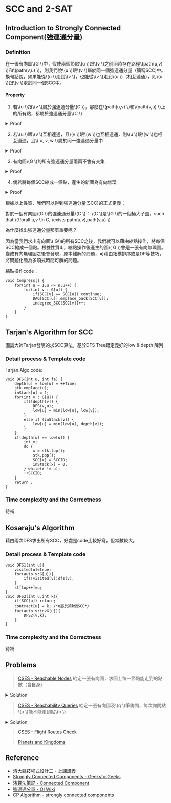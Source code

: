 # SCC and 2-SAT

## Introduction to Strongly Connected Component(強連通分量)
### Definition

在一張有向圖\\(G \\)中，假使兩個節點\\(u \\)跟\\(v \\)之前同時存在路徑\\(path(u,v) \\)和\\(path(v,u) \\)，則我們說\\(u \\)跟\\(v \\)屬於同一個強連通分量（簡稱SCC)中。換句話說，如果能從\\(u \\)走到\\(v \\)，也能從\\(v \\)走到\\(u \\)（相互連通），則\\(u \\)跟\\(v \\)處於同一個SCC中。

#### Property
1. 若\\(u \\)跟\\(v \\)屬於強連通分量\\(C \\)，那麼在\\(path(u,v) \\)和\\(path(v,u) \\)上的所有點，都屬於強連通分量\\(C \\)
<details><summary>Proof</summary>

設有一點\\(w \\)處於\\(path(u,v) \\)上，則可從點\\(w \\)延路徑到達點\\(v \\)，同時，因為存在\\(path(v,u) \\)，可從點\\(v \\)走到點\\(u \\)再延著\\(path(u,v) \\)到達點\\(w \\)，故點\\(w,v \\)為相互連通（點\\(u,w \\)亦然）。因此，點\\(u,w,v \\)屬於同一強連通分量。
    
</details>

2. 若\\(u \\)跟\\(v \\)互相連通，且\\(v \\)跟\\(w \\)也互相連通，則\\(u \\)跟\\(w \\)也相互連通，且\\( u, v, w \\)屬於同一強連通分量中
<details><summary>Proof</summary>
    
節點\\(v \\)跟節點\\(u,w \\)都互相連通，則可透過\\(path(u,v)+path(v, w)\\)從點\\(u \\)走到點\\(w \\)，反之亦然。因此\\(u \\)跟\\(w \\)相互連通，故\\(u,v,w \\)屬於同一強連通分量中。

</details>

3. 有向圖\\(G \\)的所有強連通分量兩兩不會有交集
<details><summary>Proof</summary>

假設存在一點\\(w \\)為SCC \\(C_1 \\)與\\(C_2 \\)的交點，則根據性質2. \\(C_1 \\)的所有點應與\\(C_2 \\)的所有點相互連通(經過\\(w \\))，\\(C_1 \\)與\\(C_2 \\)應屬於同一強連通分量，故交點\\(w \\)必不存在。
    
</details>

4. 倘若將每個SCC縮成一個點，產生的新圖為有向無環

<details><summary>Proof</summary>

假設縮點後產生的新圖\\(G' \\)存在環，則環上的點必為互相連通，應屬於同一個SCC中，經縮點操作後應合併為一個點，故圖\\G' \\)上不存在環。
    
</details>

根據以上性質，我們可以得到強連通分量(SCC)的正式定義：

對於一個有向圖\\(G \\)的強連通分量\\(C \\)：
\\(C \\)是\\(G \\)的一個極大子圖，such that \\(\forall u,v \in C, \exists path(u,v),path(v,u) \\)

為什麼找出強連通分量那麼重要呢？

因為當我們求出有向圖\\( G\\)的所有SCC之後，我們就可以藉由縮點操作，將每個SCC縮成一個點。根據性質4.，縮點操作後產生的圖\\( G'\\)會是一張有向無環圖。
變成有向無環圖之後會發現，原本難解的問題，可藉由拓樸排序或是DP等技巧，將問題化簡為多項式時間可解的問題。

縮點操作code：
```
void Compress() {
    for(int u = 1;u <= n;u++) {
		for(int v : G[u]) {
			if(SCC[v] == SCC[u]) continue;
			DAG[SCC[u]].emplace_back(SCC[v]);
			indegree_SCC[SCC[v]]++;
		}
	}
}
```


## Tarjan's Algorithm for SCC
圖論大師Tarjan發明的求SCC算法，基於DFS Tree跟定義好的low & depth 陣列

### Detail process & Template code

Tarjan Algo code:

```
void DFS(int u, int fa) {
	depth[u] = low[u] = ++Time;
	stk.emplace(u);
	inStack[u] = 1;
	for(int v : G[u]) {
		if(!depth[v]) {
			DFS(v,u);
			low[u] = min(low[u], low[v]);
		}
		else if (inStack[v]) {
			low[u] = min(low[u], depth[v]);
		}
	}
	if(depth[u] == low[u]) {
		int x;
		do {
			x = stk.top();
			stk.pop();
			SCC[x] = SCCID;
			inStack[x] = 0;
		} while(x != u);
		++SCCID;
	}
	return ;
}
```
### Time complexity and the Correctness
待補

## Kosaraju's Algorithm
藉由兩次DFS求出所有SCC，好處是code比較好寫，但常數較大。

### Detail process & Template code

```
void DFS1(int u){
	visited[u]=true;
	for(auto v:G[u]){
		if(!visited[v])dfs(v);
	}
	st[top++]=u;
}
void DFS2(int u,int k){
	if(SCC[u]) return;
	contract[u] = k; /*u屬於第k個SCC*/
	for(auto v:invG[u]){
		DFS2(v,k);
	}
}
```

### Time complexity and the Correctness
待補

## Problems
> [CSES - Reachable Nodes](https://cses.fi/problemset/task/2138)
> 給定一張有向圖，求圖上每一節點能走到的點數（含自身）
<details><summary>Solution</summary>

SCC模板題
對於點\\(v \\)來說，跟它處於同一SCC中的點都是它能夠走到的。
並且，對於它能走到的其他SCC \\(C_u \\)， \\(C_u \\)中的所有點都是他能夠走到的。
因此，只需要先求出所有的SCC，做完縮點操作後拓樸排序算答案，就能算出每點能走到多少點。
這邊要注意因為拓樸排序順序的關係，縮點完後的圖\\(G' \\)的邊要反著存。
    
solution code:
```
#include<bits/stdc++.h>
using namespace std;
const int N = 5e4+5;
 
int n,m,Time = 0,SCCID = 0;
vector<vector<int>> G(N), invDAG(N);
vector<int> low(N,0),depth(N,0),inStack(N),SCC(N,-1);
stack<int> stk;
vector<int> indegree_SCC(N,0);
bitset<N> canReach[N];
void DFS(int u, int fa) {
	depth[u] = low[u] = ++Time;
	stk.emplace(u);
	inStack[u] = 1;
	for(int v : G[u]) {
		if(!depth[v]) {
			DFS(v,u);
			low[u] = min(low[u], low[v]);
		}
		else if (inStack[v]) {
			low[u] = min(low[u], depth[v]);
		}
	}
	if(depth[u] == low[u]) {
		int x;
		do {
			x = stk.top();
			stk.pop();
			SCC[x] = SCCID;
			inStack[x] = 0;
		} while(x != u);
		++SCCID;
	}
	return ;
}
 
void Compress() {
    for(int u = 1;u <= n;u++) {
		for(int v : G[u]) {
			if(SCC[v] == SCC[u]) continue;
			invDAG[SCC[v]].emplace_back(SCC[u]);
			indegree_SCC[SCC[u]]++;
		}
	}
}
 
void topological_sort() {
	queue<int> Q;
	for(int i = 0;i < SCCID;i++) {
		canReach[i][i] = 1;
		if(indegree_SCC[i] == 0) Q.emplace(i);
	}
	while(!Q.empty()) {
		int u = Q.front(); Q.pop();
		for(int v : invDAG[u]) {
			canReach[v] |= canReach[u];
			indegree_SCC[v]--;
			if(indegree_SCC[v] == 0) Q.emplace(v);
		}
	}
}
 
signed main() {
	cin>>n>>m;
	while(m--) {
		int u,v;cin>>u>>v;
		G[u].emplace_back(v);
	}
	for(int i = 1;i <= n;i++) if(!depth[i]) DFS(i,i);
	Compress();
	topological_sort();
	for(int i=1;i<=n;i++) cout<<canReach[SCC[i]].count()<<' ';
} 
```
</details>
    
> [CSES - Reachability Queries](https://cses.fi/problemset/task/2143)
> 給定一張有向圖及\\(q \\)筆詢問，每次詢問點\\(a \\)能不能走到點\\(b \\)

<details><summary>Solution</summary>

這題也是SCC模板題，作法跟上題基本上一模一樣。
    
</details>    

> [CSES - Flight Routes Check](https://cses.fi/problemset/task/1682)
> 

> [Planets and Kingdoms](https://cses.fi/problemset/task/1683)
> 

## Reference
- 清大競技程式設計二 - 上課講義
- [Strongly Connected Components - GeeksforGeeks](https://www.geeksforgeeks.org/strongly-connected-components/)
- [演算法筆記 - Connected Component ](https://web.ntnu.edu.tw/~algo/ConnectedComponent.html)
- [強連通分量 - OI Wiki](https://oi-wiki.org/graph/scc/)
- [CP Algorithm - strongly connected components](https://cp-algorithms.com/graph/strongly-connected-components.html)